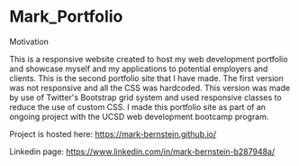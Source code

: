 # Mark_Portfolio
Motivation

This is a responsive website created to host my web development portfolio and showcase myself and my applications to potential employers and clients. This is the second portfolio site that I have made. The first version was not responsive and all the CSS was hardcoded. This version was made by use of Twitter's Bootstrap grid system and used responsive classes to reduce the use of custom CSS. I made this portfolio site as part of an ongoing project with the UCSD web development bootcamp program. 

Project is hosted here: https://mark-bernstein.github.io/

Linkedin page: https://www.linkedin.com/in/mark-bernstein-b287948a/
